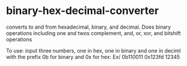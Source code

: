 # binary-hex-decimal-converter
converts to and from hexadecimal, binary, and decimal. Does binary operations including one and twos complement, and, or, xor, and bitshift operations

To use:
input three numbers, one in hex, one in binary and one in deciml with the prefix 0b for binary and 0x for hex:
Ex/ 0b110011 0x123fd 12345
